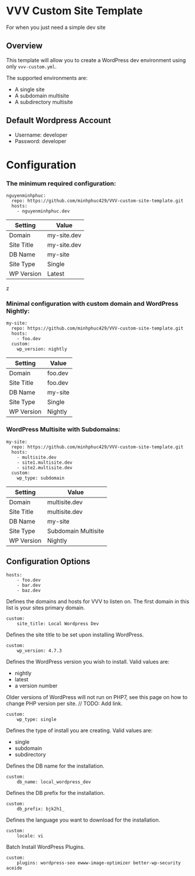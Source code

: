 # VVV Custom Site Template
For when you just need a simple dev site

## Overview
This template will allow you to create a WordPress dev environment using only `vvv-custom.yml`.

The supported environments are:
- A single site
- A subdomain multisite
- A subdirectory multisite

## Default Wordpress Account
- Username: developer
- Password: developer

# Configuration

### The minimum required configuration:

```
nguyenminhphuc:
  repo: https://github.com/minhphuc429/VVV-custom-site-template.git
  hosts:
    - nguyenminhphuc.dev
```
| Setting    | Value       |
|------------|-------------|
| Domain     | my-site.dev |
| Site Title | my-site.dev |
| DB Name    | my-site     |
| Site Type  | Single      |
| WP Version | Latest      |
z
### Minimal configuration with custom domain and WordPress Nightly:

```
my-site:
  repo: https://github.com/minhphuc429/VVV-custom-site-template.git
  hosts:
    - foo.dev
  custom:
    wp_version: nightly
```
| Setting    | Value       |
|------------|-------------|
| Domain     | foo.dev     |
| Site Title | foo.dev     |
| DB Name    | my-site     |
| Site Type  | Single      |
| WP Version | Nightly     |

### WordPress Multisite with Subdomains:

```
my-site:
  repo: https://github.com/minhphuc429/VVV-custom-site-template.git
  hosts:
    - multisite.dev
    - site1.multisite.dev
    - site2.multisite.dev
  custom:
    wp_type: subdomain
```
| Setting    | Value               |
|------------|---------------------|
| Domain     | multisite.dev       |
| Site Title | multisite.dev       |
| DB Name    | my-site             |
| Site Type  | Subdomain Multisite |
| WP Version | Nightly             |

## Configuration Options

```
hosts:
    - foo.dev
    - bar.dev
    - baz.dev
```
Defines the domains and hosts for VVV to listen on. 
The first domain in this list is your sites primary domain.

```
custom:
    site_title: Local Wordpress Dev
```
Defines the site title to be set upon installing WordPress.

```
custom:
    wp_version: 4.7.3
```
Defines the WordPress version you wish to install.
Valid values are:
- nightly
- latest
- a version number

Older versions of WordPress will not run on PHP7, see this page on how to change PHP version per site. // TODO: Add link.

```
custom:
    wp_type: single
```
Defines the type of install you are creating.
Valid values are:
- single
- subdomain
- subdirectory

Defines the DB name for the installation.
```
custom:
    db_name: local_wordpress_dev
```

Defines the DB prefix for the installation.
```
custom:
    db_prefix: bjk2h1_
```

Defines the language you want to download for the installation.
```
custom:
    locale: vi
```

Batch Install WordPress Plugins.
```
custom:
    plugins: wordpress-seo ewww-image-optimizer better-wp-security aceide
```
